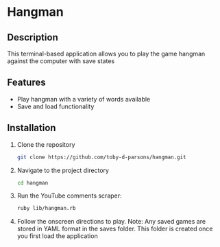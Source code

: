 # Hangman

## Description

This terminal-based application allows you to play the game hangman against the computer with save states

## Features

- Play hangman with a variety of words available
- Save and load functionality

## Installation

1. Clone the repository
    ```bash
    git clone https://github.com/toby-d-parsons/hangman.git
    ```
2. Navigate to the project directory
    ```bash
    cd hangman
    ```
3. Run the YouTube comments scraper:
    ```bash
    ruby lib/hangman.rb
    ```

4. Follow the onscreen directions to play. Note: Any saved games are stored in YAML format in the saves folder. This folder is created once you first load the application